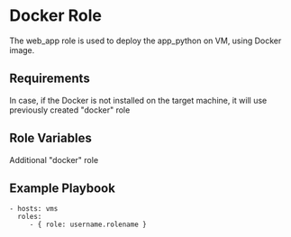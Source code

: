 Docker Role
=========

The web_app role is used to deploy the app_python on VM,
using Docker image.

Requirements
------------

In case, if the Docker is not installed on the target machine,
it will use previously created "docker" role

Role Variables
--------------

Additional "docker" role

Example Playbook
----------------

    - hosts: vms
      roles:
         - { role: username.rolename }

